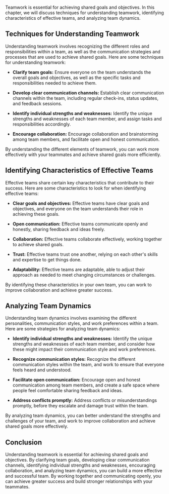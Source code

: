 
Teamwork is essential for achieving shared goals and objectives. In this chapter, we will discuss techniques for understanding teamwork, identifying characteristics of effective teams, and analyzing team dynamics.

Techniques for Understanding Teamwork
-------------------------------------

Understanding teamwork involves recognizing the different roles and responsibilities within a team, as well as the communication strategies and processes that are used to achieve shared goals. Here are some techniques for understanding teamwork:

* **Clarify team goals:** Ensure everyone on the team understands the overall goals and objectives, as well as the specific tasks and responsibilities needed to achieve them.

* **Develop clear communication channels:** Establish clear communication channels within the team, including regular check-ins, status updates, and feedback sessions.

* **Identify individual strengths and weaknesses:** Identify the unique strengths and weaknesses of each team member, and assign tasks and responsibilities accordingly.

* **Encourage collaboration:** Encourage collaboration and brainstorming among team members, and facilitate open and honest communication.

By understanding the different elements of teamwork, you can work more effectively with your teammates and achieve shared goals more efficiently.

Identifying Characteristics of Effective Teams
----------------------------------------------

Effective teams share certain key characteristics that contribute to their success. Here are some characteristics to look for when identifying effective teams:

* **Clear goals and objectives:** Effective teams have clear goals and objectives, and everyone on the team understands their role in achieving these goals.

* **Open communication:** Effective teams communicate openly and honestly, sharing feedback and ideas freely.

* **Collaboration:** Effective teams collaborate effectively, working together to achieve shared goals.

* **Trust:** Effective teams trust one another, relying on each other's skills and expertise to get things done.

* **Adaptability:** Effective teams are adaptable, able to adjust their approach as needed to meet changing circumstances or challenges.

By identifying these characteristics in your own team, you can work to improve collaboration and achieve greater success.

Analyzing Team Dynamics
-----------------------

Understanding team dynamics involves examining the different personalities, communication styles, and work preferences within a team. Here are some strategies for analyzing team dynamics:

* **Identify individual strengths and weaknesses:** Identify the unique strengths and weaknesses of each team member, and consider how these might impact their communication style and work preferences.

* **Recognize communication styles:** Recognize the different communication styles within the team, and work to ensure that everyone feels heard and understood.

* **Facilitate open communication:** Encourage open and honest communication among team members, and create a safe space where people feel comfortable sharing feedback and ideas.

* **Address conflicts promptly:** Address conflicts or misunderstandings promptly, before they escalate and damage trust within the team.

By analyzing team dynamics, you can better understand the strengths and challenges of your team, and work to improve collaboration and achieve shared goals more effectively.

Conclusion
----------

Understanding teamwork is essential for achieving shared goals and objectives. By clarifying team goals, developing clear communication channels, identifying individual strengths and weaknesses, encouraging collaboration, and analyzing team dynamics, you can build a more effective and successful team. By working together and communicating openly, you can achieve greater success and build stronger relationships with your teammates.
